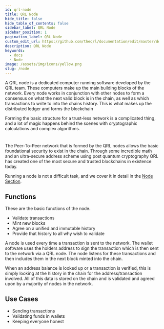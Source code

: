 ```yaml
---
id: qrl-node
title: QRL Node
hide_title: false
hide_table_of_contents: false
sidebar_label: QRL Node
sidebar_position: 1
pagination_label: QRL Node
custom_edit_url: https://github.com/theqrl/documentation/edit/master/docs/basics/what-is-qrl.md
description: QRL Node
keywords:
  - docs
  - Node
image: /assets/img/icons/yellow.png
slug: /node
---
```


A QRL node is a dedicated computer running software developed by the QRL team. These computers make up the main building blocks of the network. Every node works in conjunction with other nodes to form a consensus on what the next valid block is in the chain, as well as which transactions to write to into the chains history. This is what makes up the distributed ledger and forms the blockchain

Forming the basic structure for a trust-less network is a complicated thing, and a lot of magic happens behind the scenes with cryptographic calculations and complex algorithms. 

# 

The Peer-To-Peer network that is formed by the QRL nodes allows the basic foundational security to exist in the chain. Through some incredible math and an ultra-secure address scheme using post quantum cryptography QRL has created one of the most secure and trusted blockchains in existence today.

Running a node is not a difficult task, and we cover it in detail in the [Node Section](#FIXME!). 

## Functions

These are the basic functions of the node.

- Validate transactions
- Mint new blocks
- Agree on a unified and immutable history
- Provide that history to all why wish to validate

A node is used every time a transaction is sent to the network. The wallet software uses the holders address to sign the transaction which is then sent to the network via a QRL node. The node listens for these transactions and then includes them in the next block minted into the chain.

When an address balance is looked up or a  transaction is verified, this is simply looking at the history in the chain for the address/transaction involved. All of this data is stored on the chain and is validated and agreed upon by a majority of nodes in the network. 


## Use Cases

- Sending transactions
- Validating funds in wallets
- Keeping everyone honest


